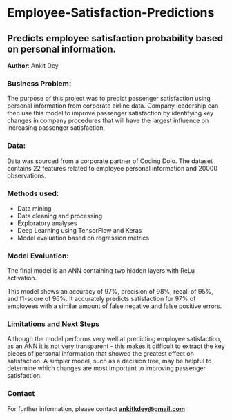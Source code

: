 # Employee-Satisfaction-Predictions
## Predicts employee satisfaction probability based on personal information.

**Author**: Ankit Dey

### Business Problem:
The purpose of this project was to predict passenger satisfaction using personal information from corporate airline data. Company leadership can then use this model to improve passenger satisfaction by identifying key changes in company procedures that will have the largest influence on increasing passenger satisfaction.

### Data:
Data was sourced from a corporate partner of Coding Dojo. The dataset contains 22 features related to employee personal information and 20000 observations.

### Methods used:
- Data mining
- Data cleaning and processing
- Exploratory analyses
- Deep Learning using TensorFlow and Keras
- Model evaluation based on regression metrics 

### Model Evaluation:
The final model is an ANN containing two hidden layers with ReLu activation.

This model shows an accuracy of 97%, precision of 98%, recall of 95%, and f1-score of 96%. It accurately predicts satisfaction for 97% of employees with a similar amount of false negative and false positive errors.

### Limitations and Next Steps
Although the model performs very well at predicting employee satisfaction, as an ANN it is not very transparent - this makes it difficult to extract the key pieces of personal information that showed the greatest effect on satisfaction. A simpler model, such as a decision tree, may be helpful to determine which changes are most important to improving passenger satisfaction.

### Contact


For further information, please contact **ankitkdey@gmail.com**
